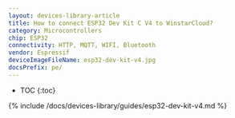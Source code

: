 ```yaml
---
layout: devices-library-article
title: How to connect ESP32 Dev Kit C V4 to WinstarCloud?
category: Microcontrollers
chip: ESP32
connectivity: HTTP, MQTT, WIFI, Bluetooth
vendor: Espressif
deviceImageFileName: esp32-dev-kit-v4.jpg
docsPrefix: pe/
---
```


* TOC
{:toc}

{% include /docs/devices-library/guides/esp32-dev-kit-v4.md %}
